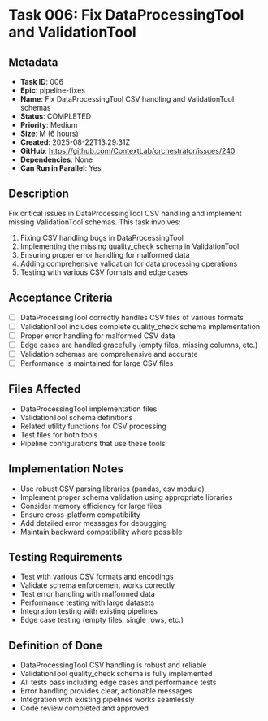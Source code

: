 # Task 006: Fix DataProcessingTool and ValidationTool

## Metadata

- **Task ID**: 006
- **Epic**: pipeline-fixes
- **Name**: Fix DataProcessingTool CSV handling and ValidationTool schemas
- **Status**: COMPLETED
- **Priority**: Medium
- **Size**: M (6 hours)
- **Created**: 2025-08-22T13:29:31Z
- **GitHub**: https://github.com/ContextLab/orchestrator/issues/240
- **Dependencies**: None
- **Can Run in Parallel**: Yes

## Description

Fix critical issues in DataProcessingTool CSV handling and implement missing ValidationTool schemas. This task involves:

1. Fixing CSV handling bugs in DataProcessingTool
2. Implementing the missing quality_check schema in ValidationTool
3. Ensuring proper error handling for malformed data
4. Adding comprehensive validation for data processing operations
5. Testing with various CSV formats and edge cases

## Acceptance Criteria

- [ ] DataProcessingTool correctly handles CSV files of various formats
- [ ] ValidationTool includes complete quality_check schema implementation
- [ ] Proper error handling for malformed CSV data
- [ ] Edge cases are handled gracefully (empty files, missing columns, etc.)
- [ ] Validation schemas are comprehensive and accurate
- [ ] Performance is maintained for large CSV files

## Files Affected

- DataProcessingTool implementation files
- ValidationTool schema definitions
- Related utility functions for CSV processing
- Test files for both tools
- Pipeline configurations that use these tools

## Implementation Notes

- Use robust CSV parsing libraries (pandas, csv module)
- Implement proper schema validation using appropriate libraries
- Consider memory efficiency for large files
- Ensure cross-platform compatibility
- Add detailed error messages for debugging
- Maintain backward compatibility where possible

## Testing Requirements

- Test with various CSV formats and encodings
- Validate schema enforcement works correctly
- Test error handling with malformed data
- Performance testing with large datasets
- Integration testing with existing pipelines
- Edge case testing (empty files, single rows, etc.)

## Definition of Done

- DataProcessingTool CSV handling is robust and reliable
- ValidationTool quality_check schema is fully implemented
- All tests pass including edge cases and performance tests
- Error handling provides clear, actionable messages
- Integration with existing pipelines works seamlessly
- Code review completed and approved
